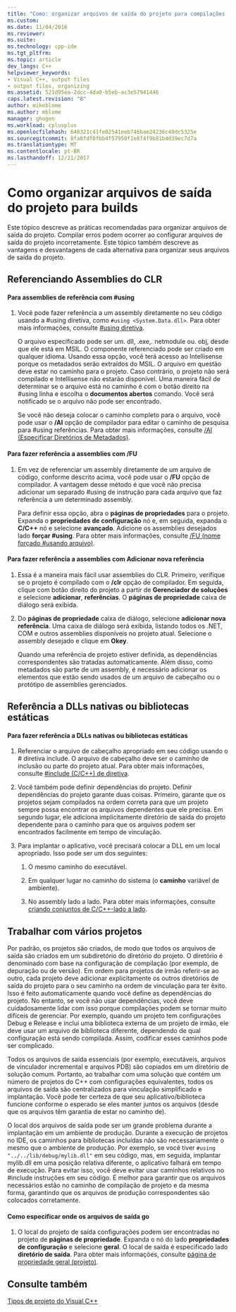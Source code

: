```yaml
---
title: "Como: organizar arquivos de saída do projeto para compilações | Microsoft Docs"
ms.custom: 
ms.date: 11/04/2016
ms.reviewer: 
ms.suite: 
ms.technology: cpp-ide
ms.tgt_pltfrm: 
ms.topic: article
dev_langs: C++
helpviewer_keywords:
- Visual C++, output files
- output files, organizing
ms.assetid: 521d95ea-2dcc-4da0-b5eb-ac3e57941446
caps.latest.revision: "8"
author: mikeblome
ms.author: mblome
manager: ghogen
ms.workload: cplusplus
ms.openlocfilehash: 648321c41fe02541eeb746bae24236c40dc5325e
ms.sourcegitcommit: 8fa8fdf0fbb4f57950f1e8f4f9b81b4d39ec7d7a
ms.translationtype: MT
ms.contentlocale: pt-BR
ms.lasthandoff: 12/21/2017
---
```

# <a name="how-to-organize-project-output-files-for-builds"></a>Como organizar arquivos de saída do projeto para builds
Este tópico descreve as práticas recomendadas para organizar arquivos de saída do projeto. Compilar erros podem ocorrer ao configurar arquivos de saída do projeto incorretamente. Este tópico também descreve as vantagens e desvantagens de cada alternativa para organizar seus arquivos de saída do projeto.  
  
## <a name="referencing-clr-assemblies"></a>Referenciando Assemblies do CLR  
  
#### <a name="to-reference-assemblies-with-using"></a>Para assemblies de referência com #using  
  
1.  Você pode fazer referência a um assembly diretamente no seu código usando a #using diretiva, como `#using <System.Data.dll>`. Para obter mais informações, consulte [#using diretiva](../preprocessor/hash-using-directive-cpp.md).  
  
     O arquivo especificado pode ser um. dll, .exe,. netmodule ou. obj, desde que ele está em MSIL. O componente referenciado pode ser criado em qualquer idioma. Usando essa opção, você terá acesso ao Intellisense porque os metadados serão extraídos do MSIL. O arquivo em questão deve estar no caminho para o projeto. Caso contrário, o projeto não será compilado e Intellisense não estarão disponível. Uma maneira fácil de determinar se o arquivo está no caminho é com o botão direito na #using linha e escolha o **documentos abertos** comando. Você será notificado se o arquivo não pode ser encontrado.  
  
     Se você não deseja colocar o caminho completo para o arquivo, você pode usar o **/AI** opção de compilador para editar o caminho de pesquisa para #using referências. Para obter mais informações, consulte [/AI (Especificar Diretórios de Metadados)](../build/reference/ai-specify-metadata-directories.md).  
  
#### <a name="to-reference-assemblies-with-fu"></a>Para fazer referência a assemblies com /FU  
  
1.  Em vez de referenciar um assembly diretamente de um arquivo de código, conforme descrito acima, você pode usar o **/FU** opção de compilador. A vantagem desse método é que você não precisa adicionar um separado #using de instrução para cada arquivo que faz referência a um determinado assembly.  
  
     Para definir essa opção, abra o **páginas de propriedades** para o projeto. Expanda o **propriedades de configuração** nó e, em seguida, expanda o **C/C++** nó e selecione **avançado**. Adicione os assemblies desejados lado **forçar #using**. Para obter mais informações, consulte [/FU (nome forçado #usando arquivo)](../build/reference/fu-name-forced-hash-using-file.md).  
  
#### <a name="to-reference-assemblies-with-add-new-reference"></a>Para fazer referência a assemblies com Adicionar nova referência  
  
1.  Essa é a maneira mais fácil usar assemblies do CLR. Primeiro, verifique se o projeto é compilado com o **/clr** opção de compilador. Em seguida, clique com botão direito do projeto a partir de **Gerenciador de soluções** e selecione **adicionar**, **referências**. O **páginas de propriedade** caixa de diálogo será exibida.  
  
2.  Do **páginas de propriedade** caixa de diálogo, selecione **adicionar nova referência**. Uma caixa de diálogo será exibida, listando todos os .NET, COM e outros assemblies disponíveis no projeto atual. Selecione o assembly desejado e clique em **Okey**.  
  
     Quando uma referência de projeto estiver definida, as dependências correspondentes são tratadas automaticamente. Além disso, como metadados são parte de um assembly, é necessário adicionar os elementos que estão sendo usados de um arquivo de cabeçalho ou o protótipo de assemblies gerenciados.  
  
## <a name="referencing-native-dlls-or-static-libraries"></a>Referência a DLLs nativas ou bibliotecas estáticas  
  
#### <a name="to-reference-native-dlls-or-static-libraries"></a>Para fazer referência a DLLs nativas ou bibliotecas estáticas  
  
1.  Referenciar o arquivo de cabeçalho apropriado em seu código usando o # diretiva include. O arquivo de cabeçalho deve ser o caminho de inclusão ou parte do projeto atual. Para obter mais informações, consulte [#include (C/C++) de diretiva](../preprocessor/hash-include-directive-c-cpp.md).  
  
2.  Você também pode definir dependências do projeto. Definir dependências do projeto garante duas coisas. Primeiro, garante que os projetos sejam compilados na ordem correta para que um projeto sempre possa encontrar os arquivos dependentes que ele precisa. Em segundo lugar, ele adiciona implicitamente diretório de saída do projeto dependente para o caminho para que os arquivos podem ser encontrados facilmente em tempo de vinculação.  
  
3.  Para implantar o aplicativo, você precisará colocar a DLL em um local apropriado. Isso pode ser um dos seguintes:  
  
    1.  O mesmo caminho do executável.  
  
    2.  Em qualquer lugar no caminho do sistema (o **caminho** variável de ambiente).  
  
    3.  No assembly lado a lado. Para obter mais informações, consulte [criando conjuntos de C/C++-lado a lado](../build/building-c-cpp-side-by-side-assemblies.md).  
  
## <a name="working-with-multiple-projects"></a>Trabalhar com vários projetos  
 Por padrão, os projetos são criados, de modo que todos os arquivos de saída são criados em um subdiretório do diretório do projeto. O diretório é denominado com base na configuração de compilação (por exemplo, de depuração ou de versão). Em ordem para projetos de irmão referir-se ao outro, cada projeto deve adicionar explicitamente os outros diretórios de saída do projeto para o seu caminho na ordem de vinculação para ter êxito. Isso é feito automaticamente quando você define as dependências do projeto. No entanto, se você não usar dependências, você deve cuidadosamente lidar com isso porque compilações podem se tornar muito difíceis de gerenciar. Por exemplo, quando um projeto tem configurações Debug e Release e inclui uma biblioteca externa de um projeto de irmão, ele deve usar um arquivo de biblioteca diferente, dependendo de qual configuração está sendo compilada. Assim, codificar esses caminhos pode ser complicado.  
  
 Todos os arquivos de saída essenciais (por exemplo, executáveis, arquivos de vinculador incremental e arquivos PDB) são copiados em um diretório de solução comum. Portanto, ao trabalhar com uma solução que contém um número de projetos do C++ com configurações equivalentes, todos os arquivos de saída são centralizados para vinculação simplificado e implantação. Você pode ter certeza de que seu aplicativo/biblioteca funcione conforme o esperado se eles manter juntos os arquivos (desde que os arquivos têm garantia de estar no caminho de).  
  
 O local dos arquivos de saída pode ser um grande problema durante a implantação em um ambiente de produção. Durante a execução de projetos no IDE, os caminhos para bibliotecas incluídas não são necessariamente o mesmo que o ambiente de produção. Por exemplo, se você tiver `#using "../../lib/debug/mylib.dll"` em seu código, mas, em seguida, implantar mylib.dll em uma posição relativa diferente, o aplicativo falhará em tempo de execução. Para evitar isso, você deve evitar usar caminhos relativos no #include instruções em seu código. É melhor para garantir que os arquivos necessários estão no caminho de compilação de projeto e da mesma forma, garantindo que os arquivos de produção correspondentes são colocados corretamente.  
  
#### <a name="how-to-specify-where-output-files-go"></a>Como especificar onde os arquivos de saída go  
  
1.  O local do projeto de saída configurações podem ser encontradas no projeto de **páginas de propriedade**. Expanda o nó do lado **propriedades de configuração** e selecione **geral**. O local de saída é especificado lado **diretório de saída**. Para obter mais informações, consulte [página de propriedade geral (projeto)](../ide/general-property-page-project.md).  
  
## <a name="see-also"></a>Consulte também  
 [Tipos de projeto do Visual C++](../ide/visual-cpp-project-types.md)